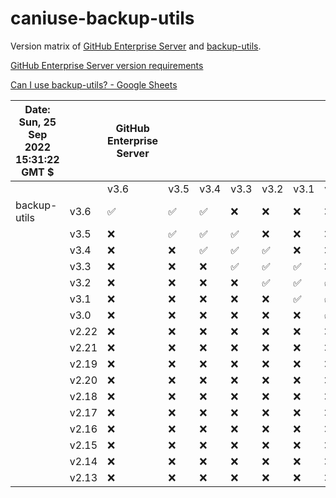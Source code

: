 # caniuse-backup-utils

Version matrix of [GitHub Enterprise Server](https://docs.github.com/en/enterprise-server@3.6/admin/all-releases) and [backup-utils](https://github.com/github/backup-utils).

[GitHub Enterprise Server version requirements](https://github.com/github/backup-utils/blob/master/docs/requirements.md#github-enterprise-server-version-requirements)

[Can I use backup-utils? - Google Sheets](https://docs.google.com/spreadsheets/d/1L78xOOjCm-j3r3cRj-gLFwosfoqw1d6-hmz2MPZmUsA/edit#gid=0)

| Date: Sun, 25 Sep 2022 15:31:22 GMT $ |       | GitHub Enterprise Server |      |      |      |      |      |      |       |       |       |       |       |       |       |       |       |       |
|---------------------------------------|-------|--------------------------|------|------|------|------|------|------|-------|-------|-------|-------|-------|-------|-------|-------|-------|-------|
|                                       |       | v3.6                     | v3.5 | v3.4 | v3.3 | v3.2 | v3.1 | v3.0 | v2.22 | v2.21 | v2.19 | v2.20 | v2.18 | v2.17 | v2.16 | v2.15 | v2.14 | v2.13 |
| backup-utils                          | v3.6  | ✅                        | ✅    | ✅    | ❌    | ❌    | ❌    | ❌    | ❌     | ❌     | ❌     | ❌     | ❌     | ❌     | ❌     | ❌     | ❌     | ❌     |
|                                       | v3.5  | ❌                        | ✅    | ✅    | ✅    | ❌    | ❌    | ❌    | ❌     | ❌     | ❌     | ❌     | ❌     | ❌     | ❌     | ❌     | ❌     | ❌     |
|                                       | v3.4  | ❌                        | ❌    | ✅    | ✅    | ✅    | ❌    | ❌    | ❌     | ❌     | ❌     | ❌     | ❌     | ❌     | ❌     | ❌     | ❌     | ❌     |
|                                       | v3.3  | ❌                        | ❌    | ❌    | ✅    | ✅    | ✅    | ❌    | ❌     | ❌     | ❌     | ❌     | ❌     | ❌     | ❌     | ❌     | ❌     | ❌     |
|                                       | v3.2  | ❌                        | ❌    | ❌    | ❌    | ✅    | ✅    | ✅    | ❌     | ❌     | ❌     | ❌     | ❌     | ❌     | ❌     | ❌     | ❌     | ❌     |
|                                       | v3.1  | ❌                        | ❌    | ❌    | ❌    | ❌    | ✅    | ✅    | ✅     | ❌     | ❌     | ❌     | ❌     | ❌     | ❌     | ❌     | ❌     | ❌     |
|                                       | v3.0  | ❌                        | ❌    | ❌    | ❌    | ❌    | ❌    | ✅    | ✅     | ✅     | ❌     | ❌     | ❌     | ❌     | ❌     | ❌     | ❌     | ❌     |
|                                       | v2.22 | ❌                        | ❌    | ❌    | ❌    | ❌    | ❌    | ❌    | ✅     | ✅     | ✅     | ❌     | ❌     | ❌     | ❌     | ❌     | ❌     | ❌     |
|                                       | v2.21 | ❌                        | ❌    | ❌    | ❌    | ❌    | ❌    | ❌    | ❌     | ✅     | ✅     | ✅     | ❌     | ❌     | ❌     | ❌     | ❌     | ❌     |
|                                       | v2.19 | ❌                        | ❌    | ❌    | ❌    | ❌    | ❌    | ❌    | ❌     | ❌     | ✅     | ✅     | ✅     | ❌     | ❌     | ❌     | ❌     | ❌     |
|                                       | v2.20 | ❌                        | ❌    | ❌    | ❌    | ❌    | ❌    | ❌    | ❌     | ❌     | ❌     | ✅     | ✅     | ✅     | ❌     | ❌     | ❌     | ❌     |
|                                       | v2.18 | ❌                        | ❌    | ❌    | ❌    | ❌    | ❌    | ❌    | ❌     | ❌     | ❌     | ❌     | ✅     | ✅     | ✅     | ❌     | ❌     | ❌     |
|                                       | v2.17 | ❌                        | ❌    | ❌    | ❌    | ❌    | ❌    | ❌    | ❌     | ❌     | ❌     | ❌     | ❌     | ✅     | ✅     | ✅     | ❌     | ❌     |
|                                       | v2.16 | ❌                        | ❌    | ❌    | ❌    | ❌    | ❌    | ❌    | ❌     | ❌     | ❌     | ❌     | ❌     | ❌     | ✅     | ✅     | ✅     | ❌     |
|                                       | v2.15 | ❌                        | ❌    | ❌    | ❌    | ❌    | ❌    | ❌    | ❌     | ❌     | ❌     | ❌     | ❌     | ❌     | ❌     | ✅     | ✅     | ✅     |
|                                       | v2.14 | ❌                        | ❌    | ❌    | ❌    | ❌    | ❌    | ❌    | ❌     | ❌     | ❌     | ❌     | ❌     | ❌     | ❌     | ❌     | ✅     | ✅     |
|                                       | v2.13 | ❌                        | ❌    | ❌    | ❌    | ❌    | ❌    | ❌    | ❌     | ❌     | ❌     | ❌     | ❌     | ❌     | ❌     | ❌     | ❌     | ✅     |


